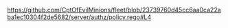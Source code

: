 https://github.com/CptOfEvilMinions/fleet/blob/23739760d45cc6aa0ca22aba1ec10304f2de5682/server/authz/policy.rego#L4